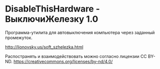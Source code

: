 # DisableThisHardware - ВыключиЖелезку 1.0

Программа-утилита для автовыключения компьютера через заданный промежуток.

http://lionovsky.us/soft_szhelezka.html

Распостранять и взаимодействовать можно согласно лицензии CC BY-ND. https://creativecommons.org/licenses/by-nd/4.0/
